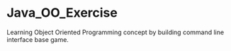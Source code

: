 # Java_OO_Exercise
Learning Object Oriented Programming concept by building command line interface base game. 
